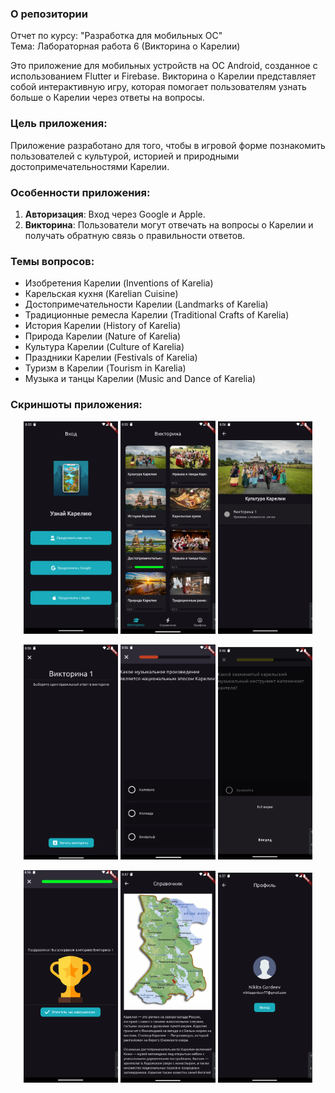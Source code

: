 ### О репозитории
Отчет по курсу: "Разработка для мобильных ОС"\
Тема: Лабораторная работа 6 (Викторина о Карелии)

Это приложение для мобильных устройств на ОС Android, созданное с использованием Flutter и Firebase. Викторина о Карелии представляет собой интерактивную игру, которая помогает пользователям узнать больше о Карелии через ответы на вопросы.

### Цель приложения:
Приложение разработано для того, чтобы в игровой форме познакомить пользователей с культурой, историей и природными достопримечательностями Карелии.

### Особенности приложения:
1. **Авторизация**: Вход через Google и Apple.
2. **Викторина**: Пользователи могут отвечать на вопросы о Карелии и получать обратную связь о правильности ответов.

### Темы вопросов:
- Изобретения Карелии (Inventions of Karelia)
- Карельская кухня (Karelian Cuisine)
- Достопримечательности Карелии (Landmarks of Karelia)
- Традиционные ремесла Карелии (Traditional Crafts of Karelia)
- История Карелии (History of Karelia)
- Природа Карелии (Nature of Karelia)
- Культура Карелии (Culture of Karelia)
- Праздники Карелии (Festivals of Karelia)
- Туризм в Карелии (Tourism in Karelia)
- Музыка и танцы Карелии (Music and Dance of Karelia)

### Скриншоты приложения:

<p align="center">
  <img src="screen_1.png" width="30%">
  <img src="screen_2.png" width="30%">
  <img src="screen_3.png" width="30%">
</p>

<p align="center">
  <img src="screen_4.png" width="30%">
  <img src="screen_5.png" width="30%">
  <img src="screen_6.png" width="30%">
</p>

<p align="center">
  <img src="screen_7.png" width="30%">
  <img src="screen_8.png" width="30%">
  <img src="screen_9.png" width="30%">
</p>
